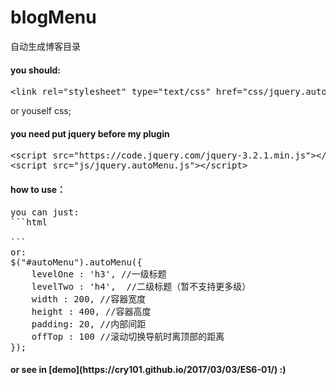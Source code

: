 # blogMenu
自动生成博客目录

<h4>you should:</h4>
<div class="highlight highlight-text-html-basic">
<pre>
&lt;<span class="pl-ent">link</span> <span class="pl-e">rel</span>=<span class="pl-s"><span class="pl-pds">"</span>stylesheet<span class="pl-pds">"</span></span> <span class="pl-e">type</span>=<span class="pl-s"><span class="pl-pds">"</span>text/css<span class="pl-pds">"</span></span> <span class="pl-e">href</span>=<span class="pl-s"><span class="pl-pds">"</span>css/jquery.autoMenu.css<span class="pl-pds">"</span></span>&gt;
</pre>
</div>
or youself css;

<h4>you need put jquery before my plugin</h4>
<div class="highlight highlight-text-html-basic">
<pre>
&lt;<span class="pl-ent">script</span> <span class="pl-e">src</span>=<span class="pl-s"><span class="pl-pds">"</span>https://code.jquery.com/jquery-3.2.1.min.js<span class="pl-pds">"</span></span>&gt;&lt;/<span class="pl-ent">script</span>&gt;
&lt;<span class="pl-ent">script</span> <span class="pl-e">src</span>=<span class="pl-s"><span class="pl-pds">"</span>js/jquery.autoMenu.js<span class="pl-pds">"</span></span>&gt;&lt;/<span class="pl-ent">script</span>&gt;
</pre>
</div>

<h4>how to use：</h4>
<div class="highlight highlight-text-html-basic">
<pre>
you can just:
```html
<div class="autoMenu" id="autoMenu" data-autoMenu></div>
```
or:
$("#autoMenu").autoMenu({
    levelOne : 'h3', //一级标题
    levelTwo : 'h4',  //二级标题（暂不支持更多级）
    width : 200, //容器宽度
    height : 400, //容器高度
    padding: 20, //内部间距
    offTop : 100 //滚动切换导航时离顶部的距离
});
</pre>
</div>
<h4>or see in [demo](https://cry101.github.io/2017/03/03/ES6-01/) :)</h4>
